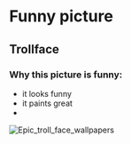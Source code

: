 #  Funny picture
## Trollface
### Why this picture is funny:
+ it looks funny
+ it paints great
+ 
![Epic_troll_face_wallpapers](https://user-images.githubusercontent.com/91655133/135406982-94a68ab8-f702-4952-a61e-b16dea555a81.png)
